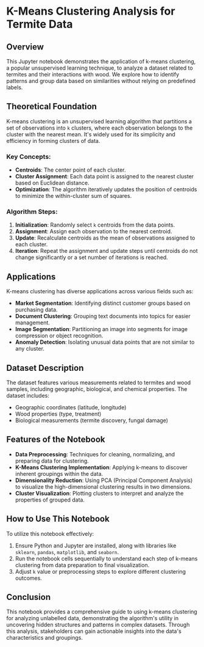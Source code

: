 # K-Means Clustering Analysis for Termite Data

## Overview
This Jupyter notebook demonstrates the application of k-means clustering, a popular unsupervised learning technique, to analyze a dataset related to termites and their interactions with wood. We explore how to identify patterns and group data based on similarities without relying on predefined labels.

## Theoretical Foundation
K-means clustering is an unsupervised learning algorithm that partitions a set of observations into `k` clusters, where each observation belongs to the cluster with the nearest mean. It's widely used for its simplicity and efficiency in forming clusters of data.

### Key Concepts:
- **Centroids**: The center point of each cluster.
- **Cluster Assignment**: Each data point is assigned to the nearest cluster based on Euclidean distance.
- **Optimization**: The algorithm iteratively updates the position of centroids to minimize the within-cluster sum of squares.

### Algorithm Steps:
1. **Initialization**: Randomly select `k` centroids from the data points.
2. **Assignment**: Assign each observation to the nearest centroid.
3. **Update**: Recalculate centroids as the mean of observations assigned to each cluster.
4. **Iteration**: Repeat the assignment and update steps until centroids do not change significantly or a set number of iterations is reached.

## Applications
K-means clustering has diverse applications across various fields such as:
- **Market Segmentation**: Identifying distinct customer groups based on purchasing data.
- **Document Clustering**: Grouping text documents into topics for easier management.
- **Image Segmentation**: Partitioning an image into segments for image compression or object recognition.
- **Anomaly Detection**: Isolating unusual data points that are not similar to any cluster.

## Dataset Description
The dataset features various measurements related to termites and wood samples, including geographic, biological, and chemical properties. The dataset includes:
- Geographic coordinates (latitude, longitude)
- Wood properties (type, treatment)
- Biological measurements (termite discovery, fungal damage)

## Features of the Notebook
- **Data Preprocessing**: Techniques for cleaning, normalizing, and preparing data for clustering.
- **K-Means Clustering Implementation**: Applying k-means to discover inherent groupings within the data.
- **Dimensionality Reduction**: Using PCA (Principal Component Analysis) to visualize the high-dimensional clustering results in two dimensions.
- **Cluster Visualization**: Plotting clusters to interpret and analyze the properties of grouped data.

## How to Use This Notebook
To utilize this notebook effectively:
1. Ensure Python and Jupyter are installed, along with libraries like `sklearn`, `pandas`, `matplotlib`, and `seaborn`.
2. Run the notebook cells sequentially to understand each step of k-means clustering from data preparation to final visualization.
3. Adjust `k` value or preprocessing steps to explore different clustering outcomes.

## Conclusion
This notebook provides a comprehensive guide to using k-means clustering for analyzing unlabelled data, demonstrating the algorithm's utility in uncovering hidden structures and patterns in complex datasets. Through this analysis, stakeholders can gain actionable insights into the data's characteristics and groupings.

